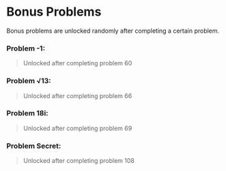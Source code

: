 # Bonus Problems
Bonus problems are unlocked randomly after completing a certain problem.

### Problem -1:
> Unlocked after completing problem 60

### Problem √13:
> Unlocked after completing problem 66

### Problem 18i:
> Unlocked after completing problem 69

### Problem Secret:
> Unlocked after completing problem 108